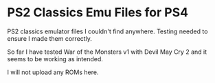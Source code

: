 # PS2 Classics Emu Files for PS4
 PS2 classics emulator files I couldn't find anywhere. Testing needed to ensure I made them correctly.
 
 So far I have tested War of the Monsters v1 with Devil May Cry 2 and it seems to be working as intended.
 
 I will not upload any ROMs here.
